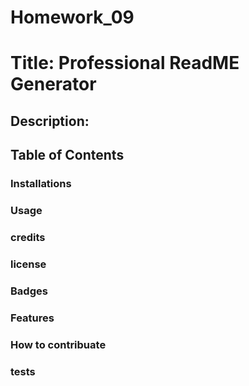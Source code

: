 # Homework_09
# Title: Professional ReadME Generator
## Description:
## Table of Contents
### Installations
### Usage
### credits
### license
### Badges
### Features
### How to contribuate
### tests